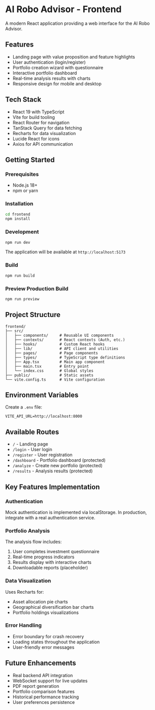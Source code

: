 # AI Robo Advisor - Frontend

A modern React application providing a web interface for the AI Robo Advisor.

## Features

- Landing page with value proposition and feature highlights
- User authentication (login/register)
- Portfolio creation wizard with questionnaire
- Interactive portfolio dashboard
- Real-time analysis results with charts
- Responsive design for mobile and desktop

## Tech Stack

- React 19 with TypeScript
- Vite for build tooling
- React Router for navigation
- TanStack Query for data fetching
- Recharts for data visualization
- Lucide React for icons
- Axios for API communication

## Getting Started

### Prerequisites

- Node.js 18+
- npm or yarn

### Installation

```bash
cd frontend
npm install
```

### Development

```bash
npm run dev
```

The application will be available at `http://localhost:5173`

### Build

```bash
npm run build
```

### Preview Production Build

```bash
npm run preview
```

## Project Structure

```
frontend/
├── src/
│   ├── components/     # Reusable UI components
│   ├── contexts/       # React contexts (Auth, etc.)
│   ├── hooks/          # Custom React hooks
│   ├── lib/            # API client and utilities
│   ├── pages/          # Page components
│   ├── types/          # TypeScript type definitions
│   ├── App.tsx         # Main app component
│   ├── main.tsx        # Entry point
│   └── index.css       # Global styles
├── public/             # Static assets
└── vite.config.ts      # Vite configuration
```

## Environment Variables

Create a `.env` file:

```
VITE_API_URL=http://localhost:8000
```

## Available Routes

- `/` - Landing page
- `/login` - User login
- `/register` - User registration
- `/dashboard` - Portfolio dashboard (protected)
- `/analyze` - Create new portfolio (protected)
- `/results` - Analysis results (protected)

## Key Features Implementation

### Authentication

Mock authentication is implemented via localStorage. In production, integrate with a real authentication service.

### Portfolio Analysis

The analysis flow includes:
1. User completes investment questionnaire
2. Real-time progress indicators
3. Results display with interactive charts
4. Downloadable reports (placeholder)

### Data Visualization

Uses Recharts for:
- Asset allocation pie charts
- Geographical diversification bar charts
- Portfolio holdings visualizations

### Error Handling

- Error boundary for crash recovery
- Loading states throughout the application
- User-friendly error messages

## Future Enhancements

- Real backend API integration
- WebSocket support for live updates
- PDF report generation
- Portfolio comparison features
- Historical performance tracking
- User preferences persistence
